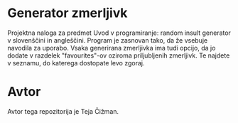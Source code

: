 # Generator zmerljivk
Projektna naloga za predmet Uvod v programiranje: random insult generator v slovenščini in angleščini. Program je zasnovan tako, da že vsebuje navodila za uporabo. Vsaka generirana zmerljivka ima tudi opcijo, da jo dodate v razdelek "favourites"-ov oziroma priljubljenih zmerljivk. Te najdete v seznamu, do katerega dostopate levo zgoraj.



# Avtor
Avtor tega repozitorija je Teja Čižman.
